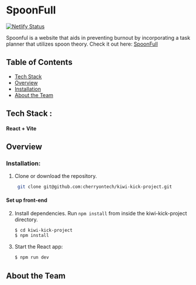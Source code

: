 <!-- <h1 align="center">
  <br>
<img src="" alt="SpoonFull" width="200">
![Spoonfull Logo](https://github.com/cherryontech/spoonfull/blob/main/src/assets/spoonfull-logo.svg)
</h1> -->

# SpoonFull
[![Netlify Status](https://api.netlify.com/api/v1/badges/8716e697-002f-447c-aa13-6f01dd4beae1/deploy-status)](https://app.netlify.com/sites/spoonfull-kiwi-kick/deploys)

Spoonful is a website that aids in preventing burnout by incorporating a task planner that utilizes spoon theory. Check it out here: [SpoonFull](https://spoonfull-kiwi-kick.netlify.app/)

## Table of Contents

- [Tech Stack](#tech-stack)
- [Overview](#overview)
- [Installation](#installation)
- [About the Team](#about-the-team)



## Tech Stack :

#### React + Vite

## Overview

### Installation:

1. Clone or download the repository.
   ```bash
    git clone git@github.com:cherryontech/kiwi-kick-project.git
    ```

#### Set up front-end

2. Install dependencies.
   Run `npm install` from inside the kiwi-kick-project directory.
   ```bash    
   $ cd kiwi-kick-project
   $ npm install
   ```
3. Start the React app:
    ```bash
    $ npm run dev
    ```

## About the Team
